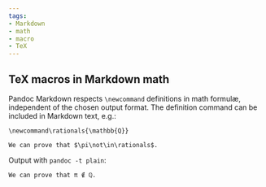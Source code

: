 ```yaml
---
tags:
- Markdown
- math
- macro
- TeX
---
```


## TeX macros in Markdown math

Pandoc Markdown respects `\newcommand` definitions in math formulæ,
independent of the chosen output format. The definition command can be
included in Markdown text, e.g.:

    \newcommand\rationals{\mathbb{Q}}

    We can prove that $\pi\not\in\rationals$.

Output with `pandoc -t plain`:

    We can prove that π ∉ ℚ.
